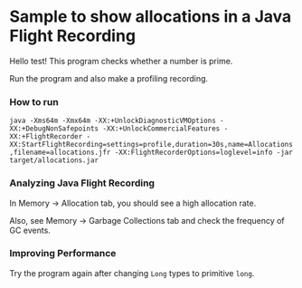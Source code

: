Sample to show allocations in a Java Flight Recording
=====================================================
Hello test!
This program checks whether a number is prime.

Run the program and also make a profiling recording.

### How to run
`java -Xms64m -Xmx64m -XX:+UnlockDiagnosticVMOptions -XX:+DebugNonSafepoints -XX:+UnlockCommercialFeatures -XX:+FlightRecorder -XX:StartFlightRecording=settings=profile,duration=30s,name=Allocations,filename=allocations.jfr -XX:FlightRecorderOptions=loglevel=info -jar target/allocations.jar`

### Analyzing Java Flight Recording

In Memory -> Allocation tab, you should see a high allocation rate.

Also, see Memory -> Garbage Collections tab and check the frequency of GC events.

### Improving Performance

Try the program again after changing `Long` types to primitive `long`.
